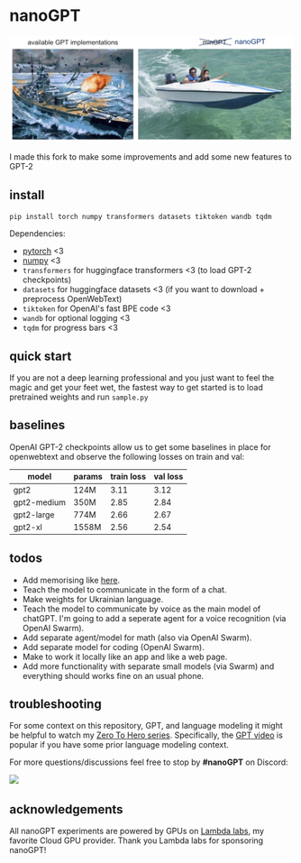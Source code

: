 
# nanoGPT

![nanoGPT](assets/nanogpt.jpg)

I made this fork to make some improvements and add some new features to GPT-2

## install

```
pip install torch numpy transformers datasets tiktoken wandb tqdm
```

Dependencies:

- [pytorch](https://pytorch.org) <3
- [numpy](https://numpy.org/install/) <3
-  `transformers` for huggingface transformers <3 (to load GPT-2 checkpoints)
-  `datasets` for huggingface datasets <3 (if you want to download + preprocess OpenWebText)
-  `tiktoken` for OpenAI's fast BPE code <3
-  `wandb` for optional logging <3
-  `tqdm` for progress bars <3

## quick start

If you are not a deep learning professional and you just want to feel the magic and get your feet wet, the fastest way to get started is to load pretrained weights and run `sample.py`

## baselines

OpenAI GPT-2 checkpoints allow us to get some baselines in place for openwebtext and observe the following losses on train and val:

| model | params | train loss | val loss |
| ------| ------ | ---------- | -------- |
| gpt2 | 124M         | 3.11  | 3.12     |
| gpt2-medium | 350M  | 2.85  | 2.84     |
| gpt2-large | 774M   | 2.66  | 2.67     |
| gpt2-xl | 1558M     | 2.56  | 2.54     |

## todos

- Add memorising like [here](https://colab.research.google.com/drive/1XZz1sjNt1MKRG6ul_hOGSJFQLS4lRtmJ).
- Teach the model to communicate in the form of a chat.
- Make weights for Ukrainian language.
- Teach the model to communicate by voice as the main model of chatGPT. I'm going to add a seperate agent for a voice recognition (via OpenAI Swarm).
- Add separate agent/model for math (also via OpenAI Swarm).
- Add separate model for coding (OpenAI Swarm).
- Make to work it locally like an app and like a web page.
- Add more functionality with separate small models (via Swarm) and everything should works fine on an usual phone.

## troubleshooting

For some context on this repository, GPT, and language modeling it might be helpful to watch my [Zero To Hero series](https://karpathy.ai/zero-to-hero.html). Specifically, the [GPT video](https://www.youtube.com/watch?v=kCc8FmEb1nY) is popular if you have some prior language modeling context.

For more questions/discussions feel free to stop by **#nanoGPT** on Discord:

[![](https://dcbadge.vercel.app/api/server/3zy8kqD9Cp?compact=true&style=flat)](https://discord.gg/3zy8kqD9Cp)

## acknowledgements

All nanoGPT experiments are powered by GPUs on [Lambda labs](https://lambdalabs.com), my favorite Cloud GPU provider. Thank you Lambda labs for sponsoring nanoGPT!
